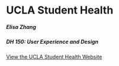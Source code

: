 # UCLA Student Health
##### Elisa Zhang
##### DH 150: User Experience and Design




[View the UCLA Student Health Website](http://www.studenthealth.ucla.edu/default.aspx)
